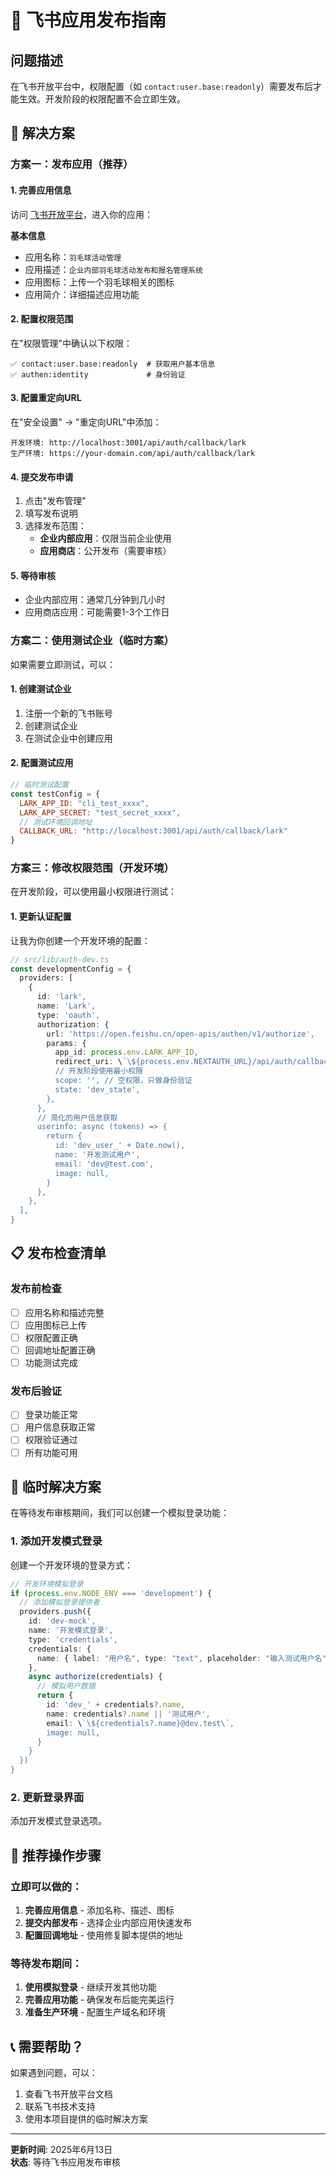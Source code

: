 # 🚀 飞书应用发布指南

## 问题描述
在飞书开放平台中，权限配置（如 `contact:user.base:readonly`）需要发布后才能生效。开发阶段的权限配置不会立即生效。

## 🔧 解决方案

### 方案一：发布应用（推荐）

#### 1. 完善应用信息
访问 [飞书开放平台](https://open.feishu.cn/app)，进入你的应用：

**基本信息**
- 应用名称：`羽毛球活动管理`
- 应用描述：`企业内部羽毛球活动发布和报名管理系统`
- 应用图标：上传一个羽毛球相关的图标
- 应用简介：详细描述应用功能

#### 2. 配置权限范围
在"权限管理"中确认以下权限：
```
✅ contact:user.base:readonly  # 获取用户基本信息
✅ authen:identity             # 身份验证
```

#### 3. 配置重定向URL
在"安全设置" → "重定向URL"中添加：
```
开发环境: http://localhost:3001/api/auth/callback/lark
生产环境: https://your-domain.com/api/auth/callback/lark
```

#### 4. 提交发布申请
1. 点击"发布管理"
2. 填写发布说明
3. 选择发布范围：
   - **企业内部应用**：仅限当前企业使用
   - **应用商店**：公开发布（需要审核）

#### 5. 等待审核
- 企业内部应用：通常几分钟到几小时
- 应用商店应用：可能需要1-3个工作日

### 方案二：使用测试企业（临时方案）

如果需要立即测试，可以：

#### 1. 创建测试企业
1. 注册一个新的飞书账号
2. 创建测试企业
3. 在测试企业中创建应用

#### 2. 配置测试应用
```javascript
// 临时测试配置
const testConfig = {
  LARK_APP_ID: "cli_test_xxxx",
  LARK_APP_SECRET: "test_secret_xxxx",
  // 测试环境回调地址
  CALLBACK_URL: "http://localhost:3001/api/auth/callback/lark"
}
```

### 方案三：修改权限范围（开发环境）

在开发阶段，可以使用最小权限进行测试：

#### 1. 更新认证配置
让我为你创建一个开发环境的配置：

```typescript
// src/lib/auth-dev.ts
const developmentConfig = {
  providers: [
    {
      id: 'lark',
      name: 'Lark',
      type: 'oauth',
      authorization: {
        url: 'https://open.feishu.cn/open-apis/authen/v1/authorize',
        params: {
          app_id: process.env.LARK_APP_ID,
          redirect_uri: \`\${process.env.NEXTAUTH_URL}/api/auth/callback/lark\`,
          // 开发阶段使用最小权限
          scope: '', // 空权限，只做身份验证
          state: 'dev_state',
        },
      },
      // 简化的用户信息获取
      userinfo: async (tokens) => {
        return {
          id: 'dev_user_' + Date.now(),
          name: '开发测试用户',
          email: 'dev@test.com',
          image: null,
        }
      },
    },
  ],
}
```

## 📋 发布检查清单

### 发布前检查
- [ ] 应用名称和描述完整
- [ ] 应用图标已上传
- [ ] 权限配置正确
- [ ] 回调地址配置正确
- [ ] 功能测试完成

### 发布后验证
- [ ] 登录功能正常
- [ ] 用户信息获取正常
- [ ] 权限验证通过
- [ ] 所有功能可用

## 🔨 临时解决方案

在等待发布审核期间，我们可以创建一个模拟登录功能：

### 1. 添加开发模式登录
创建一个开发环境的登录方式：

```typescript
// 开发环境模拟登录
if (process.env.NODE_ENV === 'development') {
  // 添加模拟登录提供者
  providers.push({
    id: 'dev-mock',
    name: '开发模式登录',
    type: 'credentials',
    credentials: {
      name: { label: "用户名", type: "text", placeholder: "输入测试用户名" }
    },
    async authorize(credentials) {
      // 模拟用户数据
      return {
        id: 'dev_' + credentials?.name,
        name: credentials?.name || '测试用户',
        email: \`\${credentials?.name}@dev.test\`,
        image: null,
      }
    }
  })
}
```

### 2. 更新登录界面
添加开发模式登录选项。

## 🎯 推荐操作步骤

### 立即可以做的：
1. **完善应用信息** - 添加名称、描述、图标
2. **提交内部发布** - 选择企业内部应用快速发布
3. **配置回调地址** - 使用修复脚本提供的地址

### 等待发布期间：
1. **使用模拟登录** - 继续开发其他功能
2. **完善应用功能** - 确保发布后能完美运行
3. **准备生产环境** - 配置生产域名和环境

## 📞 需要帮助？

如果遇到问题，可以：
1. 查看飞书开放平台文档
2. 联系飞书技术支持
3. 使用本项目提供的临时解决方案

---

**更新时间**: 2025年6月13日  
**状态**: 等待飞书应用发布审核
